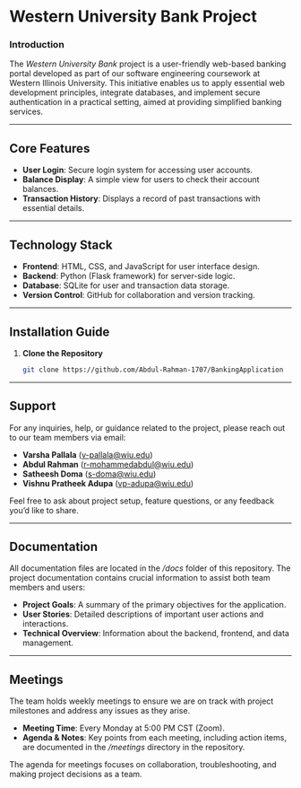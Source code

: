 # Western University Bank Project

### Introduction
The *Western University Bank* project is a user-friendly web-based banking portal developed as part of our software engineering coursework at Western Illinois University. This initiative enables us to apply essential web development principles, integrate databases, and implement secure authentication in a practical setting, aimed at providing simplified banking services.

---

## Core Features
- **User Login**: Secure login system for accessing user accounts.
- **Balance Display**: A simple view for users to check their account balances.
- **Transaction History**: Displays a record of past transactions with essential details.

---

## Technology Stack
- **Frontend**: HTML, CSS, and JavaScript for user interface design.
- **Backend**: Python (Flask framework) for server-side logic.
- **Database**: SQLite for user and transaction data storage.
- **Version Control**: GitHub for collaboration and version tracking.

---

## Installation Guide

1. **Clone the Repository**
   ```bash
   git clone https://github.com/Abdul-Rahman-1707/BankingApplication
   ```

---

## Support
For any inquiries, help, or guidance related to the project, please reach out to our team members via email:
- **Varsha Pallala** (v-pallala@wiu.edu)
- **Abdul Rahman** (r-mohammedabdul@wiu.edu)
- **Satheesh Doma** (s-doma@wiu.edu)
- **Vishnu Pratheek Adupa** (vp-adupa@wiu.edu)

Feel free to ask about project setup, feature questions, or any feedback you’d like to share.

---

## Documentation

All documentation files are located in the */docs* folder of this repository. The project documentation contains crucial information to assist both team members and users:

- **Project Goals**: A summary of the primary objectives for the application.
- **User Stories**: Detailed descriptions of important user actions and interactions.
- **Technical Overview**: Information about the backend, frontend, and data management.

---

## Meetings
The team holds weekly meetings to ensure we are on track with project milestones and address any issues as they arise.

- **Meeting Time**: Every Monday at 5:00 PM CST (Zoom).
- **Agenda & Notes**: Key points from each meeting, including action items, are documented in the */meetings* directory in the repository.

The agenda for meetings focuses on collaboration, troubleshooting, and making project decisions as a team.
